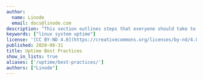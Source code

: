 ```yaml
---
author:
  name: Linode
  email: docs@linode.com
description: "This section outlines steps that everyone should take to maximize application and system uptime."
keywords: ["linux system uptime"]
license: '[CC BY-ND 4.0](https://creativecommons.org/licenses/by-nd/4.0)'
published: 2020-08-31
title: Uptime Best Practices
show_in_lists: true
aliases: ['/uptime/best-practices/']
authors: ["Linode"]
---
```


